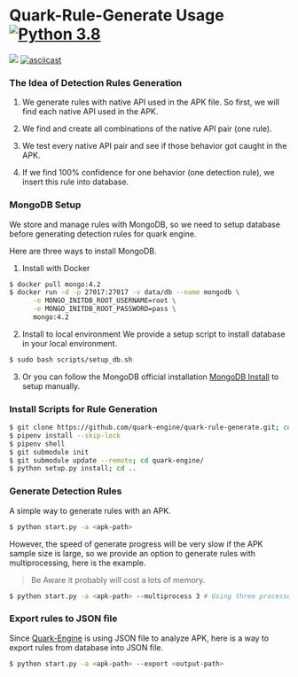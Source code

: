 # Quark-Rule-Generate Usage [![Python 3.8](https://img.shields.io/badge/python-3.8-blue.svg)](https://www.python.org/downloads/release/python-360/)
![](https://i.imgur.com/bQo1p76.png)
[![asciicast](https://asciinema.org/a/374145.svg)](https://asciinema.org/a/374145)
### The Idea of Detection Rules Generation

1. We generate rules with native API used in the APK file. 
   So first, we will find each native API used in the APK.
   
2. We find and create all combinations of the native API pair (one rule).

3. We test every native API pair and see if those behavior got caught in the APK.

4. If we find 100% confidence for one behavior (one detection rule), we insert this rule into database.

### MongoDB Setup

We store and manage rules with MongoDB, so we need to setup database before generating detection rules for quark engine.

Here are three ways to install MongoDB.
1. Install with Docker
```bash
$ docker pull mongo:4.2
$ docker run -d -p 27017:27017 -v data/db --name mongodb \
      -e MONGO_INITDB_ROOT_USERNAME=root \
      -e MONGO_INITDB_ROOT_PASSWORD=pass \
      mongo:4.2
```

2. Install to local environment
We provide a setup script to install database in your local environment. 
```bash
$ sudo bash scripts/setup_db.sh
```

3. Or you can follow the MongoDB official installation [MongoDB Install](https://docs.mongodb.com/manual/installation/) to setup manually.

### Install Scripts for Rule Generation
```bash
$ git clone https://github.com/quark-engine/quark-rule-generate.git; cd quark-rule-generate/
$ pipenv install --skip-lock
$ pipenv shell
$ git submodule init
$ git submodule update --remote; cd quark-engine/
$ python setup.py install; cd ..
```

### Generate Detection Rules
 
A simple way to generate rules with an APK.
```bash
$ python start.py -a <apk-path>
```

However, the speed of generate progress will be very slow if the APK sample size is large, so we provide an option to generate rules with multiprocessing, here is the example.

> Be Aware it probably will cost a lots of memory.
```bash
$ python start.py -a <apk-path> --multiprocess 3 # Using three processes to work
```

### Export rules to JSON file

Since [Quark-Engine](https://github.com/quark-engine/quark-engine) is using JSON file to analyze APK, here is a way to export rules from database into JSON file.
```bash
$ python start.py -a <apk-path> --export <output-path>
```
